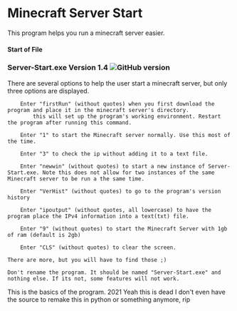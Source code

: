 # Minecraft Server Start
This program helps you run a minecraft server easier.
#### Start of File
### Server-Start.exe Version 1.4  ![GitHub version](https://img.shields.io/badge/Version-1.4.02-brightgreen.svg)
  There are several options to help the user start a minecraft server, but only three options are displayed.
  
		Enter "firstRun" (without quotes) when you first download the program and place it in the minecraft server's directory.
			this will set up the program's working environment. Restart the program after running this command.
			
		Enter "1" to start the Minecraft server normally. Use this most of the time.
		
		Enter "3" to check the ip without adding it to a text file.
		
		Enter "newwin" (without quotes) to start a new instance of Server-Start.exe. Note this does not allow for two instances of the same Minecraft server to be run a the same time.
		
		Enter "VerHist" (without quotes) to go to the program's version history
		
		Enter "ipoutput" (without quotes, all lowercase) to have the program place the IPv4 information into a text(txt) file.
		
		Enter "9" (without quotes) to start the Minecraft Server with 1gb of ram (default is 2gb)
		
		Enter "CLS" (without quotes) to clear the screen.
		
	There are more, but you will have to find those ;)
	
	Don't rename the program. It should be named "Server-Start.exe" and nothing else. If its not, some features will not work.
	
This is the basics of the program.
2021 Yeah this is dead I don't even have the source to remake this in python or something anymore, rip
